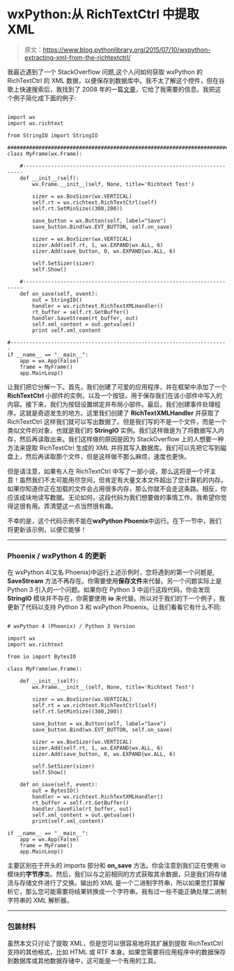 # wxPython:从 RichTextCtrl 中提取 XML

> 原文：<https://www.blog.pythonlibrary.org/2015/07/10/wxpython-extracting-xml-from-the-richtextctrl/>

我最近遇到了一个 StackOverflow 问题,这个人问如何获取 wxPython 的 RichTextCtrl 的 XML 数据，以便保存到数据库中。我不太了解这个控件，但在谷歌上快速搜索后，我找到了 2008 年的一篇[文章](http://play.pixelblaster.ro/blog/archive/2008/10/08/richtext-control-with-wxpython-saving-and-loading)，它给了我需要的信息。我把这个例子简化成下面的例子:

```

import wx
import wx.richtext

from StringIO import StringIO

########################################################################
class MyFrame(wx.Frame):

    #----------------------------------------------------------------------
    def __init__(self):
        wx.Frame.__init__(self, None, title='Richtext Test')

        sizer = wx.BoxSizer(wx.VERTICAL)
        self.rt = wx.richtext.RichTextCtrl(self)
        self.rt.SetMinSize((300,200))

        save_button = wx.Button(self, label="Save")
        save_button.Bind(wx.EVT_BUTTON, self.on_save)

        sizer = wx.BoxSizer(wx.VERTICAL)
        sizer.Add(self.rt, 1, wx.EXPAND|wx.ALL, 6)
        sizer.Add(save_button, 0, wx.EXPAND|wx.ALL, 6)

        self.SetSizer(sizer)
        self.Show()

    #----------------------------------------------------------------------
    def on_save(self, event):
        out = StringIO()
        handler = wx.richtext.RichTextXMLHandler()
        rt_buffer = self.rt.GetBuffer()
        handler.SaveStream(rt_buffer, out)
        self.xml_content = out.getvalue()
        print self.xml_content

#----------------------------------------------------------------------
if __name__ == "__main__":
    app = wx.App(False)
    frame = MyFrame()
    app.MainLoop()

```

让我们把它分解一下。首先，我们创建了可爱的应用程序，并在框架中添加了一个 **RichTextCtrl** 小部件的实例，以及一个按钮，用于保存我们在该小部件中写入的内容。接下来，我们为按钮设置绑定并布局小部件。最后，我们创建事件处理程序。这就是奇迹发生的地方。这里我们创建了 **RichTextXMLHandler** 并获取了 RichTextCtrl 这样我们就可以写出数据了。但是我们写的不是一个文件，而是一个类似文件的对象，也就是我们的 **StringIO** 实例。我们这样做是为了将数据写入内存，然后再读取出来。我们这样做的原因是因为 StackOverflow 上的人想要一种方法来提取 RichTextCtrl 生成的 XML 并将其写入数据库。我们可以先把它写到磁盘上，然后再读取那个文件，但是这样做不那么麻烦，速度也更快。

但是请注意，如果有人在 RichTextCtrl 中写了一部小说，那么这将是一个坏主意！虽然我们不太可能用尽空间，但肯定有大量文本文件超出了您计算机的内存。如果你知道你正在加载的文件会占用很多内存，那么你就不会走这条路。相反，你应该成块地读写数据。无论如何，这段代码为我们想要做的事情工作。我希望你觉得这很有用。弄清楚这一点当然很有趣。

不幸的是，这个代码示例不能在**wxPython Phoenix**中运行。在下一节中，我们将更新该示例，以便它能够！

* * *

### Phoenix / wxPython 4 的更新

在 wxPython 4(又名 Phoenix)中运行上述示例时，您将遇到的第一个问题是, **SaveStream** 方法不再存在。你需要使用**保存文件**来代替。另一个问题实际上是 Python 3 引入的一个问题。如果你在 Python 3 中运行这段代码，你会发现 **StringIO** 模块并不存在，你需要使用 **io** 来代替。所以对于我们的下一个例子，我更新了代码以支持 Python 3 和 wxPython Phoenix。让我们看看它有什么不同:

```

# wxPython 4 (Phoenix) / Python 3 Version

import wx
import wx.richtext

from io import BytesIO

class MyFrame(wx.Frame):

    def __init__(self):
        wx.Frame.__init__(self, None, title='Richtext Test')

        sizer = wx.BoxSizer(wx.VERTICAL)
        self.rt = wx.richtext.RichTextCtrl(self)
        self.rt.SetMinSize((300,200))

        save_button = wx.Button(self, label="Save")
        save_button.Bind(wx.EVT_BUTTON, self.on_save)

        sizer = wx.BoxSizer(wx.VERTICAL)
        sizer.Add(self.rt, 1, wx.EXPAND|wx.ALL, 6)
        sizer.Add(save_button, 0, wx.EXPAND|wx.ALL, 6)

        self.SetSizer(sizer)
        self.Show()

    def on_save(self, event):
        out = BytesIO()
        handler = wx.richtext.RichTextXMLHandler()
        rt_buffer = self.rt.GetBuffer()
        handler.SaveFile(rt_buffer, out)
        self.xml_content = out.getvalue()
        print(self.xml_content)

if __name__ == "__main__":
    app = wx.App(False)
    frame = MyFrame()
    app.MainLoop()

```

主要区别在于开头的 imports 部分和 **on_save** 方法。你会注意到我们正在使用 io 模块的**字节序**类。然后，我们以与之前相同的方式获取其余数据，只是我们将存储流与存储文件进行了交换。输出的 XML 是一个二进制字符串，所以如果您打算解析它，那么您可能需要将结果转换成一个字符串。我有过一些不能正确处理二进制字符串的 XML 解析器。

* * *

### 包装材料

虽然本文只讨论了提取 XML，但是您可以很容易地将其扩展到提取 RichTextCtrl 支持的其他格式，比如 HTML 或 RTF 本身。如果您需要将应用程序中的数据保存到数据库或其他数据存储中，这可能是一个有用的工具。